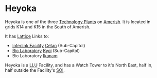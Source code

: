 # Heyoka

Heyoka is one of the three [Technology Plants](../locations/Technology_Plant.md)
on [Amerish](../locations/Amerish.md). It is located in grids K14 and K15 in the
South of Amerish.

It has [Lattice](../terminology/Lattice.md) Links to:

- [Interlink Facility](../locations/Interlink.md) [Cetan](Cetan.md)
  (Sub-Capitol)
- [Bio Laboratory](../locations/Bio_Laboratory.md) [Kyoi](Kyoi.md) (Sub-Capitol)
- Bio Laboratory [Ikanam](Ikanam.md)

Heyoka is a [LLU](../terminology/Lattice_Logic_Unit.md) Facility, and has a
Watch Tower to it's North East, half in, half outside the Facility's
[SOI](../locations/Sphere_of_Influence.md).

